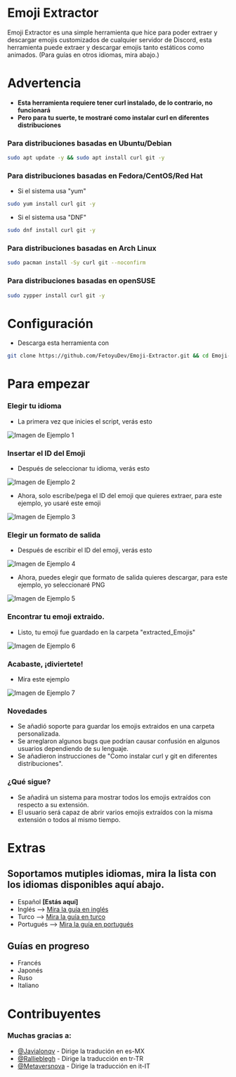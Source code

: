 # Emoji Extractor
Emoji Extractor es una simple herramienta que hice para poder extraer y descargar emojis customizados de cualquier servidor de Discord, esta herramienta puede extraer y descargar emojis tanto estáticos como animados. (Para guías en otros idiomas, mira abajo.)

# Advertencia
- **Esta herramienta requiere tener curl instalado, de lo contrario, no funcionará**
- **Pero para tu suerte, te mostraré como instalar curl en diferentes distribuciones**

### Para distribuciones basadas en Ubuntu/Debian
```bash
sudo apt update -y && sudo apt install curl git -y
```

### Para distribuciones basadas en Fedora/CentOS/Red Hat
- Si el sistema usa "yum"
```bash
sudo yum install curl git -y
```

- Si el sistema usa "DNF"
```bash
sudo dnf install curl git -y
```

### Para distribuciones basadas en Arch Linux
```bash
sudo pacman install -Sy curl git --noconfirm
```

### Para distribuciones basadas en openSUSE
```bash
sudo zypper install curl git -y
```

# Configuración
- Descarga esta herramienta con
```bash
git clone https://github.com/FetoyuDev/Emoji-Extractor.git && cd Emoji-Extractor && sudo chmod +X init.sh && sh init.sh
```

# Para empezar
### Elegir tu idioma
- La primera vez que inicies el script, verás esto

![Imagen de Ejemplo 1](https://github.com/user-attachments/assets/ef7c29e8-cdec-4362-806e-a44f8c75c1e5)


### Insertar el ID del Emoji
- Después de seleccionar tu idioma, verás esto

![Imagen de Ejemplo 2](https://github.com/user-attachments/assets/ed397067-1b6d-4139-9037-8df0788308f1)


- Ahora, solo escribe/pega el ID del emoji que quieres extraer, para este ejemplo, yo usaré este emoji

![Imagen de Ejemplo 3](https://github.com/user-attachments/assets/822ff992-e021-4af7-8bd0-67587785301b)

### Elegir un formato de salida
- Después de escribir el ID del emoji, verás esto

![Imagen de Ejemplo 4](https://github.com/user-attachments/assets/7609f91a-974a-4915-a0b9-dba5da9742e5)

- Ahora, puedes elegir que formato de salida quieres descargar, para este ejemplo, yo seleccionaré PNG

![Imagen de Ejemplo 5](https://github.com/user-attachments/assets/5ab3475c-492d-4db2-947c-733e932c3314)

### Encontrar tu emoji extraido.
- Listo, tu emoji fue guardado en la carpeta "extracted_Emojis"

![Imagen de Ejemplo 6](https://github.com/user-attachments/assets/4b5aab8c-263e-4e60-bd89-f22076ef2f89)

### Acabaste, ¡diviertete!
- Mira este ejemplo

![Imagen de Ejemplo 7](https://github.com/user-attachments/assets/1a83850c-db33-4c32-b6cb-0f5455faec78)

### Novedades
- Se añadió soporte para guardar los emojis extraidos en una carpeta personalizada.
- Se arreglaron algunos bugs que podrían causar confusión en algunos usuarios dependiendo de su lenguaje.
- Se añadieron instrucciones de "Como instalar curl y git en diferentes distribuciones".

### ¿Qué sigue?
- Se añadirá un sistema para mostrar todos los emojis extraídos con respecto a su extensión.
- El usuario será capaz de abrir varios emojis extraídos con la misma extensión o todos al mismo tiempo.

# Extras
## Soportamos mutiples idiomas, mira la lista con los idiomas disponibles aquí abajo.
- Español **[Estás aquí]**
- Inglés -->  [Mira la guía en inglés](https://github.com/FetoyuDev/Emoji-Extractor/blob/main/README.md)
- Turco --> [Mira la guía en turco](https://github.com/FetoyuDev/Emoji-Extractor/blob/main/README-TR.md)
- Portugués --> [Mira la guía en portugués](https://github.com/FetoyuDev/Emoji-Extractor/blob/main/README-PT.md)

## Guías en progreso
- Francés
- Japonés
- Ruso
- Italiano

# Contribuyentes
### Muchas gracias a:
- [@Javialonqv](https://github.com/Javialonqv) - Dirige la tradución en es-MX
- [@Rallieblegh](https://github.com/rallieblegh) - Dirige la traducción en tr-TR
- [@Metaversnova](https://github.com/metaversnova) - Dirige la traducción en it-IT
